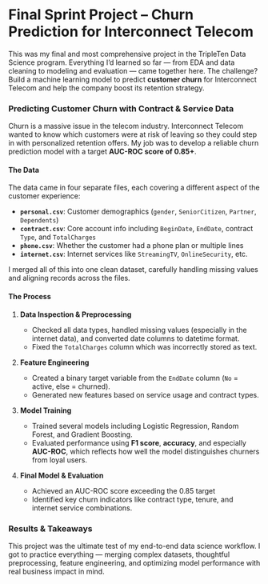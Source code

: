 # Final Sprint Project – Churn Prediction for Interconnect Telecom

This was my final and most comprehensive project in the TripleTen Data Science program. Everything I’d learned so far — from EDA and data cleaning to modeling and evaluation — came together here. The challenge? Build a machine learning model to predict **customer churn** for Interconnect Telecom and help the company boost its retention strategy.

### Predicting Customer Churn with Contract & Service Data

Churn is a massive issue in the telecom industry. Interconnect Telecom wanted to know which customers were at risk of leaving so they could step in with personalized retention offers. My job was to develop a reliable churn prediction model with a target **AUC-ROC score of 0.85+**.

#### The Data

The data came in four separate files, each covering a different aspect of the customer experience:

- **`personal.csv`**: Customer demographics (`gender`, `SeniorCitizen`, `Partner`, `Dependents`)
- **`contract.csv`**: Core account info including `BeginDate`, `EndDate`, contract `Type`, and `TotalCharges`
- **`phone.csv`**: Whether the customer had a phone plan or multiple lines
- **`internet.csv`**: Internet services like `StreamingTV`, `OnlineSecurity`, etc.

I merged all of this into one clean dataset, carefully handling missing values and aligning records across the files.

#### The Process

1. **Data Inspection & Preprocessing**  
   - Checked all data types, handled missing values (especially in the internet data), and converted date columns to datetime format.
   - Fixed the `TotalCharges` column which was incorrectly stored as text.

2. **Feature Engineering**  
   - Created a binary target variable from the `EndDate` column (`No` = active, else = churned).
   - Generated new features based on service usage and contract types.

3. **Model Training**  
   - Trained several models including Logistic Regression, Random Forest, and Gradient Boosting.
   - Evaluated performance using **F1 score**, **accuracy**, and especially **AUC-ROC**, which reflects how well the model distinguishes churners from loyal users.

4. **Final Model & Evaluation**  
   - Achieved an AUC-ROC score exceeding the 0.85 target 
   - Identified key churn indicators like contract type, tenure, and internet service combinations.

### Results & Takeaways

This project was the ultimate test of my end-to-end data science workflow. I got to practice everything — merging complex datasets, thoughtful preprocessing, feature engineering, and optimizing model performance with real business impact in mind.

